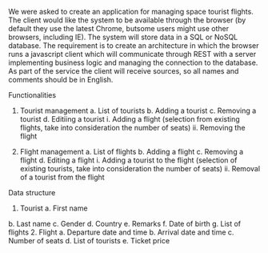 We were asked to create an application for managing space tourist flights.
The client would like the system to be available through the browser (by default they use the
latest Chrome, butsome users might use other browsers, including IE).
The system will store data in a SQL or NoSQL database. The requirement is to create an
architecture in which the browser runs a javascript client which will communicate through REST
with a server implementing business logic and managing the connection to the database. As
part of the service the client will receive sources, so all names and comments should be in
English.

Functionalities
1. Tourist management
a. List of tourists
b. Adding a tourist
c. Removing a tourist
d. Editiing a tourist
i. Adding a flight (selection from existing flights, take into consideration the
number of seats)
ii. Removing the flight

2. Flight management
a. List of flights
b. Adding a flight
c. Removing a flight
d. Editing a flight
i. Adding a tourist to the flight (selection of existing tourists, take into
consideration the number of seats)
ii. Removal of a tourist from the flight

Data structure
1. Tourist
a. First name

b. Last name
c. Gender
d. Country
e. Remarks
f. Date of birth
g. List of flights
2. Flight
a. Departure date and time
b. Arrival date and time
c. Number of seats
d. List of tourists
e. Ticket price
